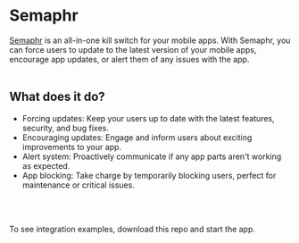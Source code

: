 # Semaphr

[Semaphr](https://semaphr.com) is an all-in-one kill switch for your mobile apps. With Semaphr, you can force users to update to the latest version of your mobile apps, encourage app updates, or alert them of any issues with the app.
<br />
<br />

## What does it do?

- Forcing updates: Keep your users up to date with the latest features, security, and bug fixes.
- Encouraging updates: Engage and inform users about exciting improvements to your app.
- Alert system: Proactively communicate if any app parts aren't working as expected.
- App blocking: Take charge by temporarily blocking users, perfect for maintenance or critical issues.
<br />
<br />

To see integration examples, download this repo and start the app.
